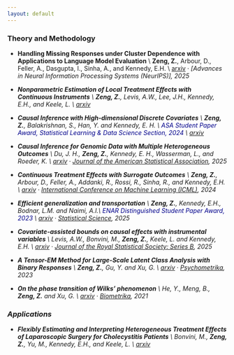 ```yaml
---
layout: default
---
```



### Theory and Methodology
- **Handling Missing Responses under Cluster Dependence with Applications to Language Model Evaluation** \\
    **Zeng, Z.**, Arbour, D., Feller, A., Dasgupta, I., Sinha, A., and Kennedy, E.H. \\
    [arxiv](https://arxiv.org/abs/2510.20928) · <i>[Advances in Neural Information Processing Systems (NeurIPS)]<i>, 2025


- **Nonparametric Estimation of Local Treatment Effects with Continuous Instruments** \\
    **Zeng, Z.**, Levis, A.W., Lee, J.H., Kennedy, E.H., and Keele, L. \\
    [arxiv](https://arxiv.org/abs/2504.03063) 

- **Causal Inference with High-dimensional Discrete Covariates** \\
     **Zeng, Z.**, Balakrishnan, S., Han, Y. and Kennedy, E. H. \\
     <span style="color: darkblue;">ASA Student Paper Award, Statistical Learning & Data Science Section, 2024</span> \\
    [arxiv](https://arxiv.org/abs/2405.00118)
  
- **Causal Inference for Genomic Data with Multiple Heterogeneous Outcomes** \\
    Du, J. H., **Zeng, Z.**, Kennedy, E. H., Wasserman, L., and Roeder, K. \\
    [arxiv](https://arxiv.org/abs/2404.09119) ·  <i>[Journal of the American Statistical Association](https://www.tandfonline.com/doi/abs/10.1080/01621459.2025.2468014)<i>, 2025
    
- **Continuous Treatment Effects with Surrogate Outcomes** \\
    **Zeng, Z.**, Arbour, D., Feller, A., Addanki, R., Rossi, R., Sinha, R., and Kennedy, E.H. \\
    [arxiv](https://arxiv.org/abs/2402.00168) · <i>[International Conference on Machine Learning (ICML)](https://proceedings.mlr.press/v235/zeng24a.html)<i>, 2024

- **Efficient generalization and transportation** \\
    **Zeng, Z.**, Kennedy, E.H., Bodnar, L.M. and Naimi, A.I.\\
    <span style="color: darkblue;">ENAR Distinguished Student Paper Award, 2023</span> \\
    [arxiv](https://arxiv.org/abs/2302.00092) · <i>[Statistical Science](https://projecteuclid.org/journals/statistical-science/volume-40/issue-3/Efficient-Generalization-and-Transportation/10.1214/24-STS972.full)<i>, 2025

- **Covariate-assisted bounds on causal effects with instrumental variables** \\
    Levis, A.W., Bonvini, M., **Zeng, Z.**, Keele, L. and Kennedy, E.H. \\
    [arxiv](https://arxiv.org/abs/2301.12106) · <i>[Journal of the Royal Statistical Society: Series B](https://academic.oup.com/jrsssb/advance-article/doi/10.1093/jrsssb/qkaf028/8151396)<i>, 2025

- **A Tensor-EM Method for Large-Scale Latent Class Analysis with Binary Responses** \\
    **Zeng, Z.**, Gu, Y. and Xu, G. \\
    [arxiv](https://arxiv.org/abs/2103.16036) · <i>[Psychometrika](https://link.springer.com/article/10.1007/s11336-022-09887-1)<i>, 2023
    
- **On the phase transition of Wilks’ phenomenon** \\
    He, Y., Meng, B., **Zeng, Z.** and Xu, G. \\
    [arxiv](https://arxiv.org/abs/2008.05974) · <i>[Biometrika](https://academic.oup.com/biomet/article-abstract/108/3/741/5911091)<i>, 2021
  

### Applications

- **Flexibly Estimating and Interpreting Heterogeneous Treatment Effects of Laparoscopic Surgery for Cholecystitis Patients** \\
    Bonvini, M., **Zeng, Z.**, Yu, M., Kennedy, E.H., and Keele, L. \\
    [arxiv](https://arxiv.org/abs/2311.04359)
  



